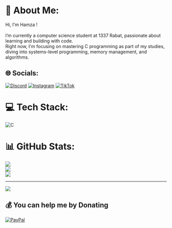 # 💫 About Me:
Hi, I'm Hamza !<br><br>I’m currently a computer science student at 1337 Rabat, passionate about learning and building with code.<br>Right now, I'm focusing on mastering C programming as part of my studies, diving into systems-level programming, memory management, and algorithms.<br>


## 🌐 Socials:
[![Discord](https://img.shields.io/badge/Discord-%237289DA.svg?logo=discord&logoColor=white)](https://discord.gg/hamzabsst) [![Instagram](https://img.shields.io/badge/Instagram-%23E4405F.svg?logo=Instagram&logoColor=white)](https://instagram.com/hamzabsst) [![TikTok](https://img.shields.io/badge/TikTok-%23000000.svg?logo=TikTok&logoColor=white)](https://tiktok.com/@hamzabsst) 

# 💻 Tech Stack:
![C](https://img.shields.io/badge/c-%2300599C.svg?style=for-the-badge&logo=c&logoColor=white)
# 📊 GitHub Stats:
![](https://github-readme-stats.vercel.app/api?username=hamzabsst&theme=dark&hide_border=false&include_all_commits=false&count_private=false)<br/>
![](https://github-readme-streak-stats.herokuapp.com/?user=hamzabsst&theme=dark&hide_border=false)<br/>
![](https://github-readme-stats.vercel.app/api/top-langs/?username=hamzabsst&theme=dark&hide_border=false&include_all_commits=false&count_private=false&layout=compact)

---
[![](https://visitcount.itsvg.in/api?id=hamzabsst&icon=0&color=0)](https://visitcount.itsvg.in)

  ## 💰 You can help me by Donating
  [![PayPal](https://img.shields.io/badge/PayPal-00457C?style=for-the-badge&logo=paypal&logoColor=white)](https://paypal.me/bsthamza) 

  
<!-- Proudly created with GPRM ( https://gprm.itsvg.in ) -->
